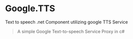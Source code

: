 # Google.TTS
Text to speech .net Component utilizing google TTS Service

> A simple Google Text-to-speech Service Proxy in c#
